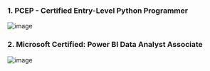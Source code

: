 ### 1. PCEP - Certified Entry-Level Python Programmer 


![image](https://github.com/ainurasyikin/Certificates.md/assets/116057562/675aba8c-5eb9-4dcb-88a5-55d318331cea)





### 2. Microsoft Certified: Power BI Data Analyst Associate


![image](https://github.com/ainurasyikin/Certificates.md/assets/116057562/43f7b51a-bea6-4c18-ad6d-8d42ffbbe2d4)

